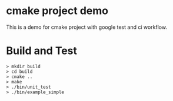 # cmake project demo
This is a demo for cmake project with google test and ci workflow.

# Build and Test
```
> mkdir build
> cd build
> cmake ..
> make
> ./bin/unit_test
> ./bin/example_simple
```
